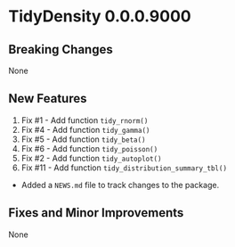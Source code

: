 # TidyDensity 0.0.0.9000

## Breaking Changes
None

## New Features
1. Fix #1 - Add function `tidy_rnorm()`
2. Fix #4 - Add function `tidy_gamma()`
3. Fix #5 - Add function `tidy_beta()`
4. Fix #6 - Add function `tidy_poisson()`
5. Fix #2 - Add function `tidy_autoplot()`
6. Fix #11 - Add function `tidy_distribution_summary_tbl()`

* Added a `NEWS.md` file to track changes to the package.

## Fixes and Minor Improvements
None
